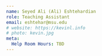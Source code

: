 ```yaml
---
name: Seyed Ali (Ali) Eshtehardian
role: Teaching Assistant
email: eshtehar@msu.edu
# website: https://kevinl.info
# photo: kevin.jpg
meta:
  Help Room Hours: TBD
---
```

